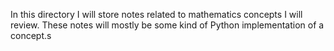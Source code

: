 In this directory I will store notes related to mathematics concepts I will review. These notes will mostly be some kind of Python implementation of a concept.s